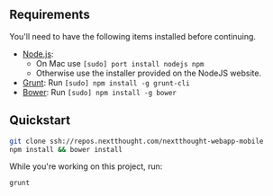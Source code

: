 

## Requirements

You'll need to have the following items installed before continuing.

  * [Node.js](http://nodejs.org):
  	* On Mac use `[sudo] port install nodejs npm`
  	* Otherwise use the installer provided on the NodeJS website.
  * [Grunt](http://gruntjs.com/): Run `[sudo] npm install -g grunt-cli`
  * [Bower](http://bower.io): Run `[sudo] npm install -g bower`

## Quickstart

```bash
git clone ssh://repos.nextthought.com/nextthought-webapp-mobile
npm install && bower install
```

While you're working on this project, run:

`grunt`
